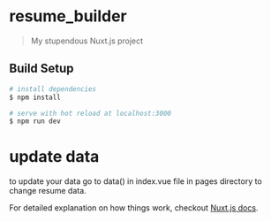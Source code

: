 # resume_builder

> My stupendous Nuxt.js project

## Build Setup

``` bash
# install dependencies
$ npm install

# serve with hot reload at localhost:3000
$ npm run dev

```
# update data
to update your data go to data() in index.vue file in pages directory to change resume data.

For detailed explanation on how things work, checkout [Nuxt.js docs](https://nuxtjs.org).
